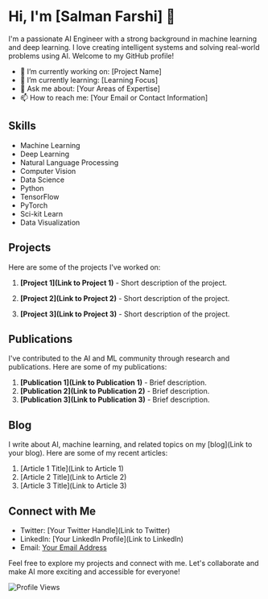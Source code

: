 # Hi, I'm [Salman Farshi] 👋

I'm a passionate AI Engineer with a strong background in machine learning and deep learning. I love creating intelligent systems and solving real-world problems using AI. Welcome to my GitHub profile!

- 🔭 I’m currently working on: [Project Name]
- 🌱 I’m currently learning: [Learning Focus]
- 💬 Ask me about: [Your Areas of Expertise]
- 📫 How to reach me: [Your Email or Contact Information]

## Skills

- Machine Learning
- Deep Learning
- Natural Language Processing
- Computer Vision
- Data Science
- Python
- TensorFlow
- PyTorch
- Sci-kit Learn
- Data Visualization

## Projects

Here are some of the projects I've worked on:

1. **[Project 1](Link to Project 1)** - Short description of the project.

2. **[Project 2](Link to Project 2)** - Short description of the project.

3. **[Project 3](Link to Project 3)** - Short description of the project.

## Publications

I've contributed to the AI and ML community through research and publications. Here are some of my publications:

1. **[Publication 1](Link to Publication 1)** - Brief description.
2. **[Publication 2](Link to Publication 2)** - Brief description.
3. **[Publication 3](Link to Publication 3)** - Brief description.

## Blog

I write about AI, machine learning, and related topics on my [blog](Link to your blog). Here are some of my recent articles:

1. [Article 1 Title](Link to Article 1)
2. [Article 2 Title](Link to Article 2)
3. [Article 3 Title](Link to Article 3)

## Connect with Me

- Twitter: [Your Twitter Handle](Link to Twitter)
- LinkedIn: [Your LinkedIn Profile](Link to LinkedIn)
- Email: [Your Email Address](mailto:youremail@example.com)

Feel free to explore my projects and connect with me. Let's collaborate and make AI more exciting and accessible for everyone!

![Profile Views](https://komarev.com/ghpvc/?username=YourGitHubUsername)
